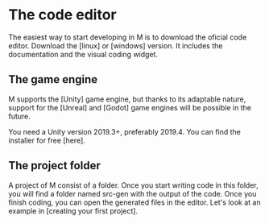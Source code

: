 # The code editor

The easiest way to start developing in M is to download the oficial code editor.
Download the [linux] or [windows] version. It includes the documentation and the
visual coding widget.

## The game engine

M supports the [Unity] game engine, but thanks to its adaptable nature, support
for the [Unreal] and [Godot] game engines will be possible in the future.

You need a Unity version 2019.3+, preferably 2019.4. You can find the installer
for free [here].

## The project folder

A project of M consist of a folder. Once you start writing code in this folder,
you will find a folder named src-gen with the output of the code.
Once you finish coding, you can open the generated files in the editor.
Let's look at an example in [creating your first project].

